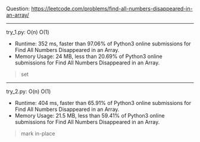 Question: https://leetcode.com/problems/find-all-numbers-disappeared-in-an-array/

---

try_1.py: O(n) O(1)
* Runtime: 352 ms, faster than 97.06% of Python3 online submissions for Find All Numbers Disappeared in an Array.
* Memory Usage: 24 MB, less than 20.69% of Python3 online submissions for Find All Numbers Disappeared in an Array.

> set

---

try_2.py: O(n) O(1)
* Runtime: 404 ms, faster than 65.91% of Python3 online submissions for Find All Numbers Disappeared in an Array.
* Memory Usage: 21.5 MB, less than 59.41% of Python3 online submissions for Find All Numbers Disappeared in an Array.

> mark in-place
